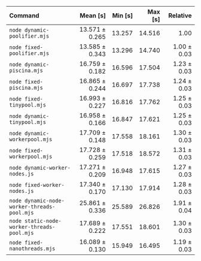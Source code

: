 | Command                                     |       Mean [s] | Min [s] | Max [s] |    Relative |
| :------------------------------------------ | -------------: | ------: | ------: | ----------: |
| `node dynamic-poolifier.mjs`                | 13.571 ± 0.265 |  13.257 |  14.516 |        1.00 |
| `node fixed-poolifier.mjs`                  | 13.585 ± 0.343 |  13.296 |  14.740 | 1.00 ± 0.03 |
| `node dynamic-piscina.mjs`                  | 16.759 ± 0.182 |  16.596 |  17.504 | 1.23 ± 0.03 |
| `node fixed-piscina.mjs`                    | 16.865 ± 0.244 |  16.697 |  17.738 | 1.24 ± 0.03 |
| `node fixed-tinypool.mjs`                   | 16.993 ± 0.227 |  16.816 |  17.762 | 1.25 ± 0.03 |
| `node dynamic-tinypool.mjs`                 | 16.958 ± 0.166 |  16.847 |  17.621 | 1.25 ± 0.03 |
| `node dynamic-workerpool.mjs`               | 17.709 ± 0.148 |  17.558 |  18.161 | 1.30 ± 0.03 |
| `node fixed-workerpool.mjs`                 | 17.728 ± 0.259 |  17.518 |  18.572 | 1.31 ± 0.03 |
| `node dynamic-worker-nodes.js`              | 17.271 ± 0.209 |  16.948 |  17.615 | 1.27 ± 0.03 |
| `node fixed-worker-nodes.js`                | 17.340 ± 0.170 |  17.130 |  17.914 | 1.28 ± 0.03 |
| `node dynamic-node-worker-threads-pool.mjs` | 25.861 ± 0.336 |  25.589 |  26.826 | 1.91 ± 0.04 |
| `node static-node-worker-threads-pool.mjs`  | 17.689 ± 0.222 |  17.551 |  18.601 | 1.30 ± 0.03 |
| `node fixed-nanothreads.mjs`                | 16.089 ± 0.130 |  15.949 |  16.495 | 1.19 ± 0.03 |
